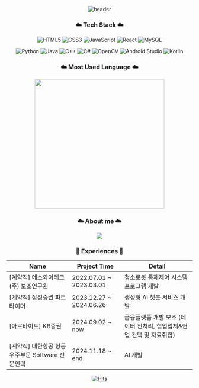 <div align="center"> 
  
![header](https://capsule-render.vercel.app/api?type=waving&color=timeGradient&text=Welcome%20to%20Jiyeon's%20GitHub%20✨ㅤㅤ&animation=twinkling&fontSize=35&fontAlignY=40&fontAlign=70&height=250)

### ☁️ Tech Stack ☁️

![HTML5](https://img.shields.io/badge/html5-%23E34F26.svg?style=flat-square&logo=html5&logoColor=white)
![CSS3](https://img.shields.io/badge/css3-%231572B6.svg?style=flat-square&logo=css3&logoColor=white)
![JavaScript](https://img.shields.io/badge/javascript-%23323330.svg?style=flat-square&logo=javascript&logoColor=%23F7DF1E)
![React](https://img.shields.io/badge/react-%2320232a.svg?style=flat-square&logo=react&logoColor=%2361DAFB)
![MySQL](https://img.shields.io/badge/mysql-%2300f.svg?style=flat-square&logo=mysql&logoColor=white)

![Python](https://img.shields.io/badge/python-3670A0?style=flat-square&logo=python&logoColor=ffdd54)
![Java](https://img.shields.io/badge/java-%23ED8B00.svg?style=flat-square&logo=java&logoColor=white)
![C++](https://img.shields.io/badge/c++-%2300599C.svg?style=flat-square&logo=c%2B%2B&logoColor=white)
![C#](https://img.shields.io/badge/-C%23-000000?style=flat-square&logo=Csharp&logoColor=white)
![OpenCV](https://img.shields.io/badge/OpenCV-5C3EE8?style=flat-square&logo=opencv&logoColor=white)
![Android Studio](https://img.shields.io/badge/Android%20Studio-3DDC84?style=flat-square&logo=android-studio&logoColor=white)
![Kotlin](https://img.shields.io/badge/Kotlin-7F52FF?style=flat-square&logo=kotlin&logoColor=white)

### ☁️ Most Used Language ☁️

<p align="center">
  <a href="https://github.com/anuraghazra/github-readme-stats">
      <img src="https://github-readme-stats.vercel.app/api/top-langs/?username=withtaylors&layout=compact&show_icons=true&count_private=true&exclude_repo=Algorithm_SWEA" width="350px"/>
  </a>  
</p>


### ☁️ About me ☁️

<p align="center">
    <a href="https://www.notion.so/Jiyeon-Park-216bfd1fbdc44031b68d627ca18cb0a2">
        <img src="https://img.shields.io/badge/Notion-ffffff?style=flat-square&logo=Notion&logoColor=black"> 
    </a>
</p>


### 🎀 Experiences 🎀

| Name                                          | Project Time                 | Detail                                                                                              |
|-----------------------------------------------|------------------------------|-----------------------------------------------------------------------------------------------------|
| [계약직] 에스와이테크(주) 보조연구원            | 2022.07.01 ~ 2023.03.01| 청소로봇 통제제어 시스템 프로그램 개발|
| [계약직] 삼성증권 파트타이머                   | 2023.12.27 ~ 2024.06.26| 생성형 AI 챗봇 서비스 개발|
| [아르바이트] KB증권                           | 2024.09.02 ~ now| 금융플랫폼 개발 보조 (데이터 전처리, 협업업체&현업 컨택 및 자료취합)|
| [계약직] 대한항공 항공우주부문 Software 전문인력 | 2024.11.18 ~ end| AI 개발|

<div align="center"> 
  
  [![Hits](https://hits.seeyoufarm.com/api/count/incr/badge.svg?url=https%3A%2F%2Fgithub.com%2Fwithtaylors%2Fhit-counter&count_bg=%23B5E2FF&title_bg=%23555555&icon=github.svg&icon_color=%23E7E7E7&title=GITHUB&edge_flat=false)](https://hits.seeyoufarm.com)
  
</div>
</div>
